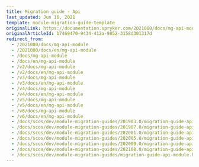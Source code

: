 ```yaml
---
title: Migration guide - Api
last_updated: Jun 16, 2021
template: module-migration-guide-template
originalLink: https://documentation.spryker.com/2021080/docs/mg-api-module
originalArticleId: b7469470-9434-412a-9852-3158d301317d
redirect_from:
  - /2021080/docs/mg-api-module
  - /2021080/docs/en/mg-api-module
  - /docs/mg-api-module
  - /docs/en/mg-api-module
  - /v2/docs/mg-api-module
  - /v2/docs/en/mg-api-module
  - /v3/docs/mg-api-module
  - /v3/docs/en/mg-api-module
  - /v4/docs/mg-api-module
  - /v4/docs/en/mg-api-module
  - /v5/docs/mg-api-module
  - /v5/docs/en/mg-api-module
  - /v6/docs/mg-api-module
  - /v6/docs/en/mg-api-module
  - /docs/scos/dev/module-migration-guides/201903.0/migration-guide-api-module.html
  - /docs/scos/dev/module-migration-guides/201907.0/migration-guide-api-module.html
  - /docs/scos/dev/module-migration-guides/202001.0/migration-guide-api-module.html
  - /docs/scos/dev/module-migration-guides/202005.0/migration-guide-api-module.html
  - /docs/scos/dev/module-migration-guides/202009.0/migration-guide-api-module.html
  - /docs/scos/dev/module-migration-guides/202108.0/migration-guide-api-module.html
  - /docs/scos/dev/module-migration-guides/migration-guide-api-module.html
---
```

